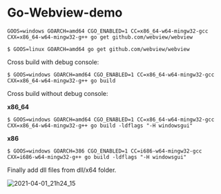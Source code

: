 # Go-Webview-demo

```
GOOS=windows GOARCH=amd64 CGO_ENABLED=1 CC=x86_64-w64-mingw32-gcc CXX=x86_64-w64-mingw32-g++ go get github.com/webview/webview
```

```
$ GOOS=linux GOARCH=amd64 go get github.com/webview/webview
```

Cross build with debug console:

```
$ GOOS=windows GOARCH=amd64 CGO_ENABLED=1 CC=x86_64-w64-mingw32-gcc CXX=x86_64-w64-mingw32-g++ go build
```

Cross build without debug console:

**x86_64**

```
$ GOOS=windows GOARCH=amd64 CGO_ENABLED=1 CC=x86_64-w64-mingw32-gcc CXX=x86_64-w64-mingw32-g++ go build -ldflags "-H windowsgui"
```
**x86**
```
$ GOOS=windows GOARCH=386 CGO_ENABLED=1 CC=i686-w64-mingw32-gcc    CXX=i686-w64-mingw32-g++ go build -ldflags "-H windowsgui"
```

Finally add dll files from dll/x64 folder.

![2021-04-01_21h24_15](https://user-images.githubusercontent.com/743622/113338478-d4ee4e00-9331-11eb-864c-9a306e0356e0.png)
